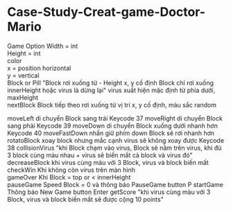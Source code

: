 # Case-Study-Creat-game-Doctor-Mario

Game		Option
Width = int		
Height = int		
color		
x = position horizontal		
y = vertical		
Block or Pill	"Block rơi xuống từ - Height x, y cố định
Block chỉ rơi xuống innerHeight hoặc virus là dừng lại"	
virus	xuất hiện mặc định từ phía dưới, maxHeight	
nextBlock	Block tiếp theo rơi xuống từ vị trí x, y cố định, màu sắc random	
		
moveLeft	di chuyển Block sang trái	Keycode 37
moveRight	di chuyển Block sang phải	Keycode 39
moveDown	di chuyển Block xuống dưới nhanh hơn	Keycode 40
moveFastDown	nhấn giữ phím down Block sẽ rơi nhanh hơn	
rotatoBlock	xoay block nhưng mắc cạnh virus sẽ không xoay được	Keycode 38
collisionVirus	"khi Block chạm vào virus, Block sẽ nằm trên virus,
khi đủ 3 block cùng màu nhau + virus 
sẽ biến mất cả block và virus đó"	
decreaseBlock	khi virus cùng màu với 3 Block, virus và block biến mất	
checkWin	Khi không còn virus trên màn hình	
gameOver	Khi Block = top or < innerHeight	
pauseGame	Speed Block = 0 và thông báo PauseGame	button P
startGame	Thông báo New Game	button Enter
getScore	"khi virus cùng màu với 3 Block, virus và block biến mất
sẽ được cộng 10 points"	
